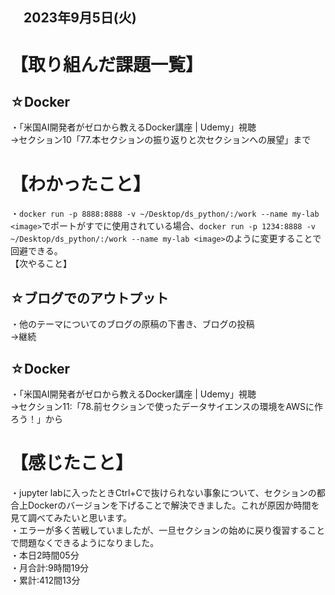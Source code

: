 ## 　2023年9月5日(火)
# 【取り組んだ課題一覧】
## ☆Docker
・「米国AI開発者がゼロから教えるDocker講座 | Udemy」視聴<br>
→セクション10「77.本セクションの振り返りと次セクションへの展望」まで<br>
# 【わかったこと】
・`docker run -p 8888:8888 -v ~/Desktop/ds_python/:/work --name my-lab <image>`でポートがすでに使用されている場合、`docker run -p 1234:8888 -v ~/Desktop/ds_python/:/work --name my-lab <image>`のように変更することで回避できる。<br>
【次やること】
## ☆ブログでのアウトプット
・他のテーマについてのブログの原稿の下書き、ブログの投稿<br>
→継続<br>
## ☆Docker
・「米国AI開発者がゼロから教えるDocker講座 | Udemy」視聴<br>
→セクション11:「78.前セクションで使ったデータサイエンスの環境をAWSに作ろう！」から<br>
# 【感じたこと】
・jupyter labに入ったときCtrl+Cで抜けられない事象について、セクションの都合上Dockerのバージョンを下げることで解決できました。これが原因か時間を見て調べてみたいと思います。<br>
・エラーが多く苦戦していましたが、一旦セクションの始めに戻り復習することで問題なくできるようになりました。<br>
・本日2時間05分<br>
・月合計:9時間19分<br>
・累計:412間13分<br>

